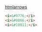 
[htmlarrows](https://www.toptal.com/designers/htmlarrows/symbols/)
```html
<i>&#9776;</i>
<i>&#9866;</i>
<i>&#10011;</i>
```
